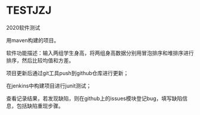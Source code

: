 # TESTJZJ

2020软件测试

用maven构建的项目。

软件功能描述：输入两组学生身高，将两组身高数据分别用冒泡排序和堆排序进行排序，然后比较均值和方差。

项目更新后通过git工具push到github仓库进行更新；

在jenkins中构建项目进行junit测试；

查看记录结果，若发现缺陷，则在github上的issues模块登记bug，填写缺陷信息，包括缺陷重现步骤。
